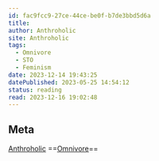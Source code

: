 ```yaml
---
id: fac9fcc9-27ce-44ce-be0f-b7de3bbd5d6a
title: 
author: Anthroholic
site: Anthroholic
tags:
  - Omnivore
  - STO
  - Feminism
date: 2023-12-14 19:43:25
datePublished: 2023-05-25 14:54:12
status: reading
read: 2023-12-16 19:02:48
---
```


## Meta

[Anthroholic](https://anthroholic.com/impact-of-feminist-movements-on-family)
==[Omnivore](https://omnivore.app/me/impact-of-feminist-movements-on-family-anthroholic-18c6aed9805)==

